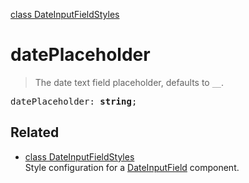 [class DateInputFieldStyles](DateInputFieldStyles.md)

# datePlaceholder

> The date text field placeholder, defaults to `__`.

<pre class="docgen_signature">datePlaceholder: <b>string</b>;</pre>

## Related

- [<!--{ref:class}-->class DateInputFieldStyles](DateInputFieldStyles.md) \
    Style configuration for a [DateInputField](DateInputField.md) component.
